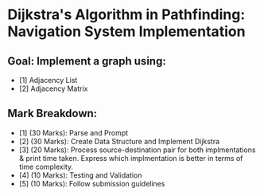 
# Dijkstra's Algorithm in Pathfinding: Navigation System Implementation

## Goal: Implement a graph using:
- [1] Adjacency List
- [2] Adjacency Matrix

## Mark Breakdown:
- [1] (30 Marks): Parse and Prompt
- [2] (30 Marks): Create Data Structure and Implement Dijkstra
- [3] (20 Marks): Process source-destination pair for both implmentations & print time taken. Express which implmentation is better in terms of time complexity.
- [4] (10 Marks): Testing and Validation
- [5] (10 Marks): Follow submission guidelines

